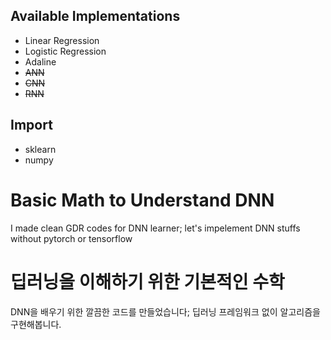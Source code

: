 ## Available Implementations
* Linear Regression
* Logistic Regression
* Adaline
* ~~ANN~~
* ~~CNN~~
* ~~RNN~~

## Import
* sklearn
* numpy

# Basic Math to Understand DNN
I made clean GDR codes for DNN learner; let's impelement DNN stuffs without pytorch or tensorflow

# 딥러닝을 이해하기 위한 기본적인 수학
DNN을 배우기 위한 깔끔한 코드를 만들었습니다; 딥러닝 프레임워크 없이 알고리즘을 구현해봅니다.
